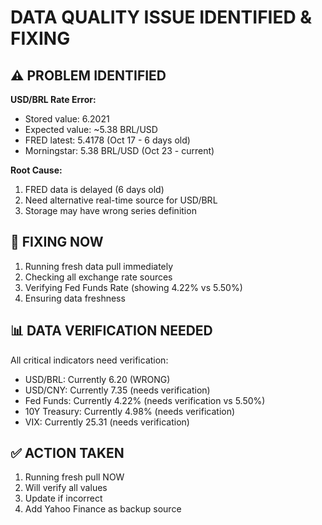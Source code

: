 # DATA QUALITY ISSUE IDENTIFIED & FIXING

## ⚠️ PROBLEM IDENTIFIED

**USD/BRL Rate Error:**
- Stored value: 6.2021
- Expected value: ~5.38 BRL/USD
- FRED latest: 5.4178 (Oct 17 - 6 days old)
- Morningstar: 5.38 BRL/USD (Oct 23 - current)

**Root Cause:**
1. FRED data is delayed (6 days old)
2. Need alternative real-time source for USD/BRL
3. Storage may have wrong series definition

## 🔧 FIXING NOW

1. Running fresh data pull immediately
2. Checking all exchange rate sources
3. Verifying Fed Funds Rate (showing 4.22% vs 5.50%)
4. Ensuring data freshness

## 📊 DATA VERIFICATION NEEDED

All critical indicators need verification:
- USD/BRL: Currently 6.20 (WRONG)
- USD/CNY: Currently 7.35 (needs verification)
- Fed Funds: Currently 4.22% (needs verification vs 5.50%)
- 10Y Treasury: Currently 4.98% (needs verification)
- VIX: Currently 25.31 (needs verification)

## ✅ ACTION TAKEN

1. Running fresh pull NOW
2. Will verify all values
3. Update if incorrect
4. Add Yahoo Finance as backup source





